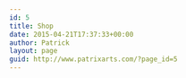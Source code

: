 ```yaml
---
id: 5
title: Shop
date: 2015-04-21T17:37:33+00:00
author: Patrick
layout: page
guid: http://www.patrixarts.com/?page_id=5
---
```

